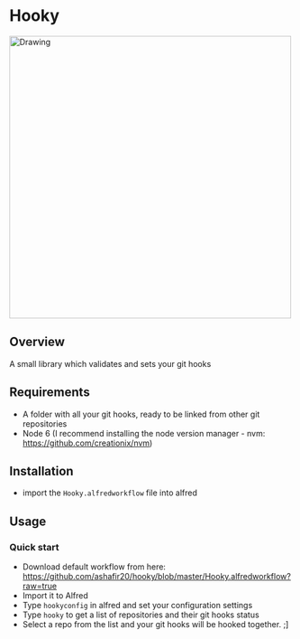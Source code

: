 Hooky
=====

<img src="https://i.imgur.com/TmS25wM.png" alt="Drawing" style="width: 500px;"/>

## Overview
A small library which validates and sets your git hooks

## Requirements
* A folder with all your git hooks, ready to be linked from other git repositories
* Node 6 (I recommend installing the node version manager - nvm: https://github.com/creationix/nvm)

## Installation
* import the `Hooky.alfredworkflow` file into alfred


## Usage
### Quick start
* Download default workflow from here: https://github.com/ashafir20/hooky/blob/master/Hooky.alfredworkflow?raw=true
* Import it to Alfred
* Type `hookyconfig` in alfred and set your configuration settings
* Type `hooky` to get a list of repositories and their git hooks status
* Select a repo from the list and your git hooks will be hooked together. ;]

